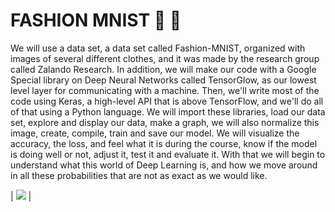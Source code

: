# FASHION MNIST :shirt: :jeans:


We will use a data set, a data set called Fashion-MNIST, organized with images of several different clothes, and it was made by the research group called Zalando Research. In addition, we will make our code with a Google Special library on Deep Neural Networks called TensorGlow, as our lowest level layer for communicating with a machine.
Then, we'll write most of the code using Keras, a high-level API that is above TensorFlow, and we'll do all of that using a Python language. We will import these libraries, load our data set, explore and display our data, make a graph, we will also normalize this image, create, compile, train and save our model. We will visualize the accuracy, the loss, and feel what it is during the course, know if the model is doing well or not, adjust it, test it and evaluate it.
With that we will begin to understand what this world of Deep Learning is, and how we move around in all these probabilities that are not as exact as we would like.

|              ![](https://www.programmersought.com/images/359/d81ce04217bbae06a403ca90ba9a327f.gif)            |






